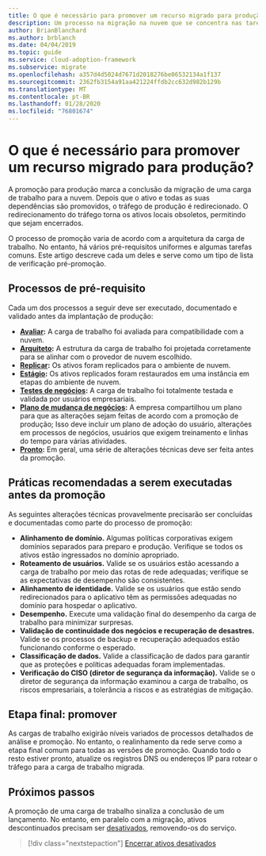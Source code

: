 ```yaml
---
title: O que é necessário para promover um recurso migrado para produção?
description: Um processo na migração na nuvem que se concentra nas tarefas de migrar cargas de trabalho para a nuvem.
author: BrianBlanchard
ms.author: brblanch
ms.date: 04/04/2019
ms.topic: guide
ms.service: cloud-adoption-framework
ms.subservice: migrate
ms.openlocfilehash: a357d4d5024d7671d2018276be06532134a1f137
ms.sourcegitcommit: 2362fb3154a91aa421224ffdb2cc632d982b129b
ms.translationtype: MT
ms.contentlocale: pt-BR
ms.lasthandoff: 01/28/2020
ms.locfileid: "76801674"
---
```

<!-- markdownlint-disable MD026 -->

# <a name="what-is-required-to-promote-a-migrated-resource-to-production"></a>O que é necessário para promover um recurso migrado para produção?

A promoção para produção marca a conclusão da migração de uma carga de trabalho para a nuvem. Depois que o ativo e todas as suas dependências são promovidos, o tráfego de produção é redirecionado. O redirecionamento do tráfego torna os ativos locais obsoletos, permitindo que sejam encerrados.

O processo de promoção varia de acordo com a arquitetura da carga de trabalho. No entanto, há vários pré-requisitos uniformes e algumas tarefas comuns. Este artigo descreve cada um deles e serve como um tipo de lista de verificação pré-promoção.

## <a name="prerequisite-processes"></a>Processos de pré-requisito

Cada um dos processos a seguir deve ser executado, documentado e validado antes da implantação de produção:

- **[Avaliar](../assess/index.md):** A carga de trabalho foi avaliada para compatibilidade com a nuvem.
- **[Arquiteto](../assess/architect.md):** A estrutura da carga de trabalho foi projetada corretamente para se alinhar com o provedor de nuvem escolhido.
- **[Replicar](../migrate/replicate.md):** Os ativos foram replicados para o ambiente de nuvem.
- **[Estágio](../migrate/stage.md):** Os ativos replicados foram restaurados em uma instância em etapas do ambiente de nuvem.
- **[Testes de negócios](./business-test.md):** A carga de trabalho foi totalmente testada e validada por usuários empresariais.
- **[Plano de mudança de negócios](./business-change-plan.md):** A empresa compartilhou um plano para que as alterações sejam feitas de acordo com a promoção de produção; Isso deve incluir um plano de adoção do usuário, alterações em processos de negócios, usuários que exigem treinamento e linhas do tempo para várias atividades.
- **[Pronto](./ready.md):** Em geral, uma série de alterações técnicas deve ser feita antes da promoção.

## <a name="best-practices-to-execute-prior-to-promotion"></a>Práticas recomendadas a serem executadas antes da promoção

As seguintes alterações técnicas provavelmente precisarão ser concluídas e documentadas como parte do processo de promoção:

- **Alinhamento de domínio.** Algumas políticas corporativas exigem domínios separados para preparo e produção. Verifique se todos os ativos estão ingressados no domínio apropriado.
- **Roteamento de usuários.** Valide se os usuários estão acessando a carga de trabalho por meio das rotas de rede adequadas; verifique se as expectativas de desempenho são consistentes.
- **Alinhamento de identidade.** Valide se os usuários que estão sendo redirecionados para o aplicativo têm as permissões adequadas no domínio para hospedar o aplicativo.
- **Desempenho.** Execute uma validação final do desempenho da carga de trabalho para minimizar surpresas.
- **Validação de continuidade dos negócios e recuperação de desastres.** Valide se os processos de backup e recuperação adequados estão funcionando conforme o esperado.
- **Classificação de dados.** Valide a classificação de dados para garantir que as proteções e políticas adequadas foram implementadas.
- **Verificação do CISO (diretor de segurança da informação).** Valide se o diretor de segurança da informação examinou a carga de trabalho, os riscos empresariais, a tolerância a riscos e as estratégias de mitigação.

## <a name="final-step-promote"></a>Etapa final: promover

As cargas de trabalho exigirão níveis variados de processos detalhados de análise e promoção. No entanto, o realinhamento da rede serve como a etapa final comum para todas as versões de promoção. Quando todo o resto estiver pronto, atualize os registros DNS ou endereços IP para rotear o tráfego para a carga de trabalho migrada.

## <a name="next-steps"></a>Próximos passos

A promoção de uma carga de trabalho sinaliza a conclusão de um lançamento. No entanto, em paralelo com a migração, ativos descontinuados precisam ser [desativados](./decommission.md), removendo-os do serviço.

> [!div class="nextstepaction"]
> [Encerrar ativos desativados](./decommission.md)
